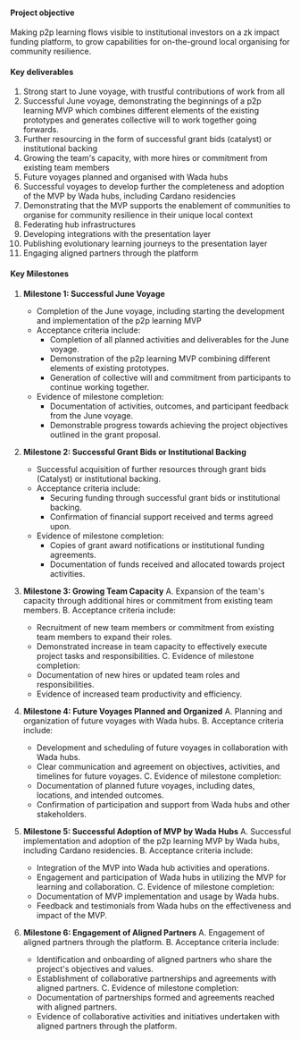 #### Project objective
Making p2p learning flows visible to institutional investors on a zk impact funding platform, to grow capabilities for on-the-ground local organising for community resilience. 
#### Key deliverables
1. Strong start to June voyage, with trustful contributions of work from all 
2. Successful June voyage, demonstrating the beginnings of a p2p learning MVP which combines different elements of the existing prototypes and generates collective will to work together going forwards. 
3. Further resourcing in the form of successful grant bids (catalyst) or institutional backing 
4. Growing the team's capacity, with more hires or commitment from existing team members 
5. Future voyages planned and organised with Wada hubs 
6. Successful voyages to develop further the completeness and adoption of the MVP by Wada hubs, including Cardano residencies 
7. Demonstrating that the MVP supports the enablement of communities to organise for community resilience in their unique local context 
8. Federating hub infrastructures 
9. Developing integrations with the presentation layer 
10. Publishing evolutionary learning journeys to the presentation layer 
11. Engaging aligned partners through the platform
#### Key Milestones
1. **Milestone 1: Successful June Voyage**
	- Completion of the June voyage, including starting the development and implementation of the p2p learning MVP
	- Acceptance criteria include:
		- Completion of all planned activities and deliverables for the June voyage.
		- Demonstration of the p2p learning MVP combining different elements of existing prototypes.
		- Generation of collective will and commitment from participants to continue working together.
	- Evidence of milestone completion:
		- Documentation of activities, outcomes, and participant feedback from the June voyage.
		- Demonstrable progress towards achieving the project objectives outlined in the grant proposal.

2. **Milestone 2: Successful Grant Bids or Institutional Backing**
	- Successful acquisition of further resources through grant bids (Catalyst) or institutional backing.
	- Acceptance criteria include:
		- Securing funding through successful grant bids or institutional backing.
		- Confirmation of financial support received and terms agreed upon.
	- Evidence of milestone completion:
		- Copies of grant award notifications or institutional funding agreements.
		- Documentation of funds received and allocated towards project activities.

3. **Milestone 3: Growing Team Capacity**
   A. Expansion of the team's capacity through additional hires or commitment from existing team members.
   B. Acceptance criteria include:
      - Recruitment of new team members or commitment from existing team members to expand their roles.
      - Demonstrated increase in team capacity to effectively execute project tasks and responsibilities.
   C. Evidence of milestone completion:
      - Documentation of new hires or updated team roles and responsibilities.
      - Evidence of increased team productivity and efficiency.

4. **Milestone 4: Future Voyages Planned and Organized**
   A. Planning and organization of future voyages with Wada hubs.
   B. Acceptance criteria include:
      - Development and scheduling of future voyages in collaboration with Wada hubs.
      - Clear communication and agreement on objectives, activities, and timelines for future voyages.
   C. Evidence of milestone completion:
      - Documentation of planned future voyages, including dates, locations, and intended outcomes.
      - Confirmation of participation and support from Wada hubs and other stakeholders.

5. **Milestone 5: Successful Adoption of MVP by Wada Hubs**
   A. Successful implementation and adoption of the p2p learning MVP by Wada hubs, including Cardano residencies.
   B. Acceptance criteria include:
      - Integration of the MVP into Wada hub activities and operations.
      - Engagement and participation of Wada hubs in utilizing the MVP for learning and collaboration.
   C. Evidence of milestone completion:
      - Documentation of MVP implementation and usage by Wada hubs.
      - Feedback and testimonials from Wada hubs on the effectiveness and impact of the MVP.

6. **Milestone 6: Engagement of Aligned Partners**
   A. Engagement of aligned partners through the platform.
   B. Acceptance criteria include:
      - Identification and onboarding of aligned partners who share the project's objectives and values.
      - Establishment of collaborative partnerships and agreements with aligned partners.
   C. Evidence of milestone completion:
      - Documentation of partnerships formed and agreements reached with aligned partners.
      - Evidence of collaborative activities and initiatives undertaken with aligned partners through the platform.